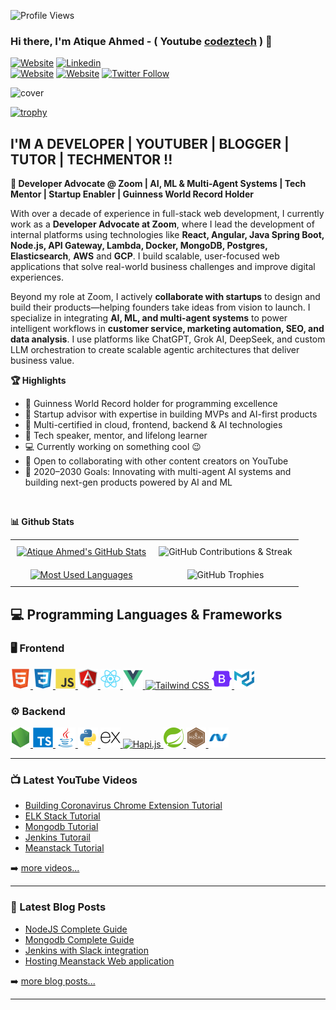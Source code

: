 ![Profile Views](https://komarev.com/ghpvc/?username=codeztech-atique&color=4a90e2)
### Hi there, I'm Atique Ahmed - ( Youtube [codeztech][youtube] ) 👋 

[![Website](https://img.shields.io/website?label=atiqueahmed.com&style=for-the-badge&url=https%3A%2F%2Fatiqueahmed.com)](https://atiqueahmed.com)
[![Linkedin](https://img.shields.io/website?label=Atique_Ahmed_LinkedIn&style=for-the-badge&url=https%3A%2F%2Fwww.linkedin.com/in/iamatiqueahmed)](https://www.linkedin.com/in/iamatiqueahmed)  
[![Website](https://img.shields.io/website?label=www.codeztech.com&style=for-the-badge&url=https%3A%2F%2Fwww.codeztech.com)](https://www.codeztech.com)
[![Website](https://img.shields.io/website?label=Codeztech_GitHub&style=for-the-badge&url=https%3A%2F%2Fgithub.com/Codez-Tech)](https://github.com/Codez-Tech)
[![Twitter Follow](https://img.shields.io/twitter/follow/codez_tech?color=1DA1F2&logo=twitter&style=for-the-badge)](https://twitter.com/intent/follow?original_referer=https%3A%2F%2Fgithub.com%2FcodeSTACKr&screen_name=codez_tech)

![cover](https://codeztech-atique.github.io/codeztech.png)

[![trophy](https://github-profile-trophy.vercel.app/?username=ryo-ma)](https://github.com/ryo-ma/github-profile-trophy)

## I'M A DEVELOPER | YOUTUBER | BLOGGER | TUTOR | TECHMENTOR !!

**🚀 Developer Advocate @ Zoom | AI, ML & Multi-Agent Systems | Tech Mentor | Startup Enabler | Guinness World Record Holder**

With over a decade of experience in full-stack web development, I currently work as a **Developer Advocate at Zoom**, where I lead the development of internal platforms using technologies like **React, Angular, Java Spring Boot, Node.js, API Gateway, Lambda, Docker, MongoDB, Postgres, Elasticsearch**, **AWS** and **GCP**. I build scalable, user-focused web applications that solve real-world business challenges and improve digital experiences.

Beyond my role at Zoom, I actively **collaborate with startups** to design and build their products—helping founders take ideas from vision to launch. I specialize in integrating **AI, ML, and multi-agent systems** to power intelligent workflows in **customer service, marketing automation, SEO, and data analysis**. I use platforms like ChatGPT, Grok AI, DeepSeek, and custom LLM orchestration to create scalable agentic architectures that deliver business value.


**🏆 Highlights**

- 🏅 Guinness World Record holder for programming excellence
- 🚀 Startup advisor with expertise in building MVPs and AI-first products
- 📜 Multi-certified in cloud, frontend, backend & AI technologies
- 🎤 Tech speaker, mentor, and lifelong learner
- 💻 Currently working on something cool 😉
- 👯 Open to collaborating with other content creators on YouTube
- 🥅 2020–2030 Goals: Innovating with multi-agent AI systems and building next-gen products powered by AI and ML

<br />

**📊 Github Stats**
<table align="center" cellspacing="0" cellpadding="0">
  <tr>
    <td style="padding:10px;text-align:center;vertical-align:top;">
      <a href="https://github.com/codeztech-atique">
        <img
          src="https://github-readme-stats.vercel.app/api?username=codeztech-atique&show_icons=true&count_private=true&theme=default&border_radius=10&hide_border=true"
          alt="Atique Ahmed's GitHub Stats"
        />
      </a>
    </td>
    <td style="padding:10px;text-align:center;vertical-align:top;">
      <img
        src="https://github-readme-streak-stats.herokuapp.com?user=codeztech-atique&theme=default&hide_border=true&ring=DDDDDD"
        alt="GitHub Contributions & Streak"
      />
    </td>
  </tr>
  <tr>
    <td style="padding:10px;text-align:center;vertical-align:top;">
      <a href="https://github.com/codeztech-atique/github-readme-stats">
        <img
          src="https://github-readme-stats.vercel.app/api/top-langs/?username=codeztech-atique&layout=compact&langs_count=6&theme=default&hide_border=true"
          alt="Most Used Languages"
        />
      </a>
    </td>
    <td style="padding:10px;text-align:center;vertical-align:top;">
      <img
        src="https://github-profile-trophy.vercel.app/?username=codeztech-atique&theme=default&no-frame=true&row=1&column=4"
        alt="GitHub Trophies"
      />
    </td>
  </tr>
</table>


## 💻 Programming Languages & Frameworks

### 🖥️ Frontend

<p align="left">
  <a href="https://www.w3schools.com/html/" title="HTML5 (W3Schools)">
    <img src="https://raw.githubusercontent.com/devicons/devicon/master/icons/html5/html5-original.svg" width="32" alt="HTML5"/>
  </a>
  <a href="https://www.w3schools.com/css/" title="CSS3">
    <img src="https://raw.githubusercontent.com/devicons/devicon/master/icons/css3/css3-original.svg" width="32" alt="CSS3"/>
  </a>
  <a href="https://www.w3schools.com/js/" title="JavaScript">
    <img src="https://raw.githubusercontent.com/devicons/devicon/master/icons/javascript/javascript-original.svg" width="32" alt="JavaScript"/>
  </a>
  <a href="https://angular.io/" title="Angular">
    <img src="https://raw.githubusercontent.com/devicons/devicon/master/icons/angularjs/angularjs-original.svg" width="32" alt="Angular"/>
  </a>
  <a href="https://reactjs.org/" title="React">
    <img src="https://raw.githubusercontent.com/devicons/devicon/master/icons/react/react-original.svg" width="32" alt="React"/>
  </a>
  <a href="https://vuejs.org/" title="Vue.js">
    <img src="https://raw.githubusercontent.com/devicons/devicon/master/icons/vuejs/vuejs-original.svg" width="32" alt="Vue.js"/>
  </a>
  <a href="https://tailwindcss.com/" title="Tailwind CSS">
    <img src="https://camo.githubusercontent.com/52643e404ca1a1d90beb0095ebddda4b16b8c30dfcfeb5d42355a2df037c7c8e/68747470733a2f2f7777772e766563746f726c6f676f2e7a6f6e652f6c6f676f732f7461696c77696e646373732f7461696c77696e646373732d69636f6e2e737667" width="32" alt="Tailwind CSS"/>
  </a>
  <a href="https://getbootstrap.com/" title="Bootstrap">
    <img src="https://raw.githubusercontent.com/devicons/devicon/master/icons/bootstrap/bootstrap-plain.svg" width="32" alt="Bootstrap"/>
  </a>
  <a href="https://material-ui.com/" title="Material-UI">
    <img src="https://raw.githubusercontent.com/devicons/devicon/master/icons/materialui/materialui-original.svg" width="32" alt="Material-UI"/>
  </a>
</p>

### ⚙️ Backend

<p align="left">
  <a href="https://nodejs.org/" title="Node.js">
    <img src="https://raw.githubusercontent.com/devicons/devicon/master/icons/nodejs/nodejs-original.svg" width="32" alt="Node.js"/>
  </a>
  <a href="https://www.typescriptlang.org/" title="TypeScript">
    <img src="https://raw.githubusercontent.com/devicons/devicon/master/icons/typescript/typescript-original.svg" width="32" alt="TypeScript"/>
  </a>
  <a href="https://www.java.com/" title="Java">
    <img src="https://raw.githubusercontent.com/devicons/devicon/master/icons/java/java-original.svg" width="32" alt="Java"/>
  </a>
  <a href="https://www.python.org/" title="Python">
    <img src="https://raw.githubusercontent.com/devicons/devicon/master/icons/python/python-original.svg" width="32" alt="Python"/>
  </a>
  <a href="https://expressjs.com/" title="Express.js">
    <img src="https://raw.githubusercontent.com/devicons/devicon/master/icons/express/express-original.svg" width="32" alt="Express.js"/>
  </a>
  <a href="https://hapijs.com/" title="Hapi.js">
    <img src="https://cdn.jsdelivr.net/gh/devicons/devicon/icons/hapijs/hapijs-original.svg" width="32" alt="Hapi.js"/>
  </a>
  <a href="https://spring.io/projects/spring-boot" title="Spring Boot">
    <img src="https://raw.githubusercontent.com/devicons/devicon/master/icons/spring/spring-original.svg" width="32" alt="Spring Boot"/>
  </a>
  <a href="https://mochajs.org/" title="Mocha">
    <img src="https://raw.githubusercontent.com/devicons/devicon/master/icons/mocha/mocha-plain.svg" width="32" alt="Mocha"/>
  </a>
  <a href="https://docs.microsoft.com/aspnet/mvc" title="MVC Pattern">
    <img src="https://raw.githubusercontent.com/devicons/devicon/master/icons/dot-net/dot-net-original.svg" width="32" alt="MVC"/>
  </a>
</p>

---

### 📺 Latest YouTube Videos

<!-- YOUTUBE:START -->
- [Building Coronavirus Chrome Extension Tutorial](https://www.youtube.com/watch?v=AHKCi5QAPMA&list=PLwfbCU-sjpjGdHSQbPFZdcOtnv7pzFM7f)
- [ELK Stack Tutorial](https://www.youtube.com/watch?v=rNgWUdhiY5E&list=PLwfbCU-sjpjGOZn7D6-90BqvHA5zuiLmM)
- [Mongodb Tutorial](https://www.youtube.com/watch?v=UJ7q9YRck0Y&list=PLwfbCU-sjpjH59jLnIEK-WPPckCNutmrv)
- [Jenkins Tutorail](https://www.youtube.com/watch?v=rG3yq4njfBY&list=PLwfbCU-sjpjEHvrtqcg7maLorlsA-YSeU)
- [Meanstack Tutorial](https://www.youtube.com/watch?v=7JjjWSd8yNA&list=PLwfbCU-sjpjGKRmK1iZDxG7NmEyWcyXE0)
<!-- YOUTUBE:END -->

➡️ [more videos...](https://youtube.com/codeztech)

---

### 📕 Latest Blog Posts

<!-- BLOG-POST-LIST:START -->
- [NodeJS Complete Guide](https://www.codeztech.com/2019/12/nodejs-complete-guide-to-build-restful.html)
- [Mongodb Complete Guide](https://www.codeztech.com/2019/12/mongodb-complete-guide-about-mongodb.html)
- [Jenkins with Slack integration](https://www.codeztech.com/2020/01/install-and-configure-slack-and-email-notification-with-jenkins.html)
- [Hosting Meanstack Web application](https://www.codeztech.com/2020/01/amazon-ec2-tutorial-hosting-mean-stack.html)
<!-- BLOG-POST-LIST:END -->

➡️ [more blog posts...](https://www.codeztech.com)

---

[website]: https://atiqueahmed.com
[linkedin]: https://linkedin.com/in/iamatiqueahmed
[github]: https://github.com/codeztech-atique
[twitter]: https://twitter.com/codez_tech
[youtube]: https://youtube.com/codeztech
[instagram]: https://instagram.com/mighty_warriorr
[facebook]: https://www.facebook.com/CodezTechnology
[hackerrank]: https://www.hackerrank.com/Atique_Ahmed
[blog]: https://www.codeztech.com
